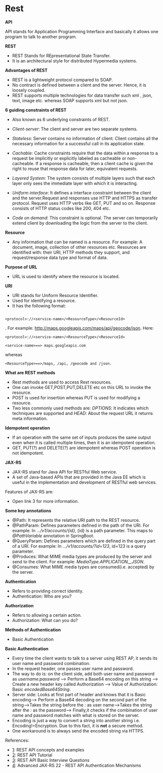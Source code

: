 # Rest

**API**

API stands for Application Programming Interface and basically it allows one program to talk to another program.

**REST**

- REST Stands for REpresentational State Transfer.
- It is an architectural style for distributed Hypermedia systems.

**Advantages of REST**

- REST is a lightweight protocol compared to SOAP.
- No contract is defined between a client and the server. Hence, it is loosely coupled.
- REST supports multiple technologies for data transfer such xml , json, text, image etc. whereas SOAP supports xml but not json. 

**6 guiding constraints of REST**

- Also known as 6 underlying constraints of REST.

- *Client-server*: The client and server are two separate systems. 
- *Stateless*: Server contains no information of client. Client contains all the necessary information for a successful call in its application state.
- *Cachable*: Cache constraints require that the data within a response to a request be implicitly or explicitly labeled as cacheable or non-cacheable. If a response is cacheable, then a client cache is given the right to reuse that response data for later, equivalent requests.
- *Layered System*: The system consists of multiple layers such that each layer only sees the immediate layer with which it is interacting.
- *Uniform interface*:  It defines a interface constraint between the client and the server.Request and responses use HTTP and HTTPS as transfer protocol. Request uses HTTP verbs like GET, PUT and so on. Response consists of HTTP status codes like 200, 404 etc.
- *Code on demand*: This constraint is optional. The server can temporarily extend client by downloading the logic from the server to the client. 

**Resource**

- Any information that can be named is a resource. For example: A document, image, collection of other resources etc. Resources are identified with: their URI, HTTP methods they support, and request/response data type and format of data.

**Purpose of URL**

- URL is used to identify where the resource is located.

**URI**

- URI stands for Uniform Resource Identifier.
- Used for identifying a resource.
- It has the following format: 

```

<protocol>://<service-name>/<ResourceType>/<ResourceId>

```
. For example: http://maps.googleapis.com/maps/api/geocode/json. Here: 

```
<protocol>://<service-name>/<ResourceType>/<ResourceId>

<service-name>==> maps.googleapis.com
```

whereas 

```
<ResourceType>==>/maps, /api, /geocode and /json.
```


**What are REST methods**

- Rest methods are used to access Rest resources.
- One can invoke GET,POST,PUT,DELETE etc on this URL to invoke the resource.
- POST is used for insertion whereas PUT is used for modifying a resource.
- Two less commonly used methods are: _OPTIONS_: It indicates which techniques are supported and _HEAD_: About the request URL it returns meta information.

**Idempotent operation**

- If an operation with the same set of inputs produces the same output even when it is called multiple times, then it is an idempotent operation.
- GET, PUT(?) and DELETE(?) are idempotent whereas POST operation is not idempotent.

**JAX-RS**

- JAX-RS stand for Java API for RESTful Web service.
- A set of Java-based APIs that are provided in the Java EE which is useful in the implementation and development of RESTful web services.

Features of JAX-RS are:

- Open link 3 for more information.

**Some key annotations**

- @Path: It represents the relative URI path to the REST resource.
- @PathParam: Defines parameters defined in the path of the URI. For example: In _.../v1/accounts/{id}_, {id} is a path parameter. This maps to _@PathVariable_ annotation in SpringBoot.
- @QueryParam: Defines parameters which are defined in the query part of a URI. For example: In _.../v1/accounts/?id=123_, id=123 is a query parameter.
- @Produces: What MIME media types are produced by the server and send to the client. For example: _MediaType.APPLICATION__JSON_.
- @Consumes: What MIME media types are consumed(i.e. accepted) by the server. 

**Authentication**

- Refers to providing correct identity.
- Authentication: Who are you?

**Authorization**

- Refers to allowing a certain action.
- Authorization: What can you do?

**Methods of Authentication**

- Basic Authentication

**Basic Authentication**

- Every time the client wants to talk to a server using REST AP, it sends its user name and password combination.
- In the request header, one passes user name and password.
- The way to do is: on the client side, add both user name and password as _username:password_ --> Perform a Base64 encoding on this string --> Create a new header key called Authorization --> Value of Authorization: Basic _encodedBase64String_.
- Server side: Looks at first part of header and knows that it is Basic encoding--> Perform a Base64 decoding on the second part of the string-->Takes the string before the _:_ as user name-->Takes the string after the _:_ as the password--> Finally,it checks if the combination of user name and password matches with what is stored on the server.
- Encoding is just a way to convert a string into another string i.e. Encoding!=Encryption. Due to this fact, it is **not** a secure method. 
- One workaround is to always send the encoded string via HTTPS.







References:
- [1](https://www.youtube.com/watch?v=7YcW25PHnAA): REST API concepts and examples
- [2](https://restfulapi.net/): REST API Tutorial
- [3](https://www.interviewbit.com/rest-api-interview-questions/): REST API Basic Interview Questions
- [4](https://www.youtube.com/watch?v=501dpx2IjGY): Advanced JAX-RS 22 - REST API Authentication Mechanisms
 	 	 